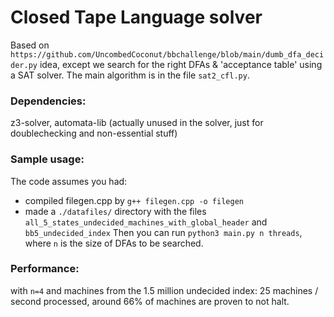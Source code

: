 # Closed Tape Language solver

Based on `https://github.com/UncombedCoconut/bbchallenge/blob/main/dumb_dfa_decider.py` idea,
except we search for the right DFAs & 'acceptance table' using a SAT solver.
The main algorithm is in the file `sat2_cfl.py`.
### Dependencies: 
z3-solver, automata-lib (actually unused in the solver, just for doublechecking and non-essential stuff)

### Sample usage: 
The code assumes you had:
- compiled filegen.cpp by `g++ filegen.cpp -o filegen`
- made a `./datafiles/` directory with the files `all_5_states_undecided_machines_with_global_header` and `bb5_undecided_index`
Then you can run `python3 main.py n threads`, where `n` is the size of DFAs to be searched.

### Performance: 
with `n=4` and machines from the 1.5 million undecided index: 25 machines / second processed, around 66% of machines are proven to not halt.

